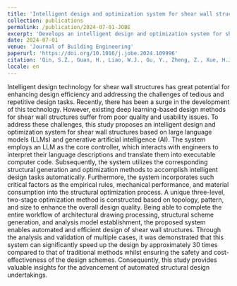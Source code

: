 ```yaml
---
title: 'Intelligent design and optimization system for shear wall structures based on large language models and generative artificial intelligence'
collection: publications
permalink: /publication/2024-07-01-JOBE
excerpt: 'Develops an intelligent design and optimization system for shear wall structures, increasing efficiency by about 30 times.'
date: 2024-07-01
venue: 'Journal of Building Engineering'
paperurl: 'https://doi.org/10.1016/j.jobe.2024.109996'
citation: 'Qin, S.Z., Guan, H., Liao, W.J., Gu, Y., Zheng, Z., Xue, H.J., Lu, X.Z., 2024. Intelligent design and optimization system for shear wall structures based on large language models and generative artificial intelligence. Journal of Building Engineering 95, 109996. https://doi.org/10.1016/j.jobe.2024.109996'
locale: en
---
```


Intelligent design technology for shear wall structures has great potential for enhancing design efficiency and addressing the challenges of tedious and repetitive design tasks. Recently, there has been a surge in the development of this technology. However, existing deep learning-based design methods for shear wall structures suffer from poor quality and usability issues. To address these challenges, this study proposes an intelligent design and optimization system for shear wall structures based on large language models (LLMs) and generative artificial intelligence (AI). The system employs an LLM as the core controller, which interacts with engineers to interpret their language descriptions and translate them into executable computer code. Subsequently, the system utilizes the corresponding structural generation and optimization methods to accomplish intelligent design tasks automatically. Furthermore, the system incorporates such critical factors as the empirical rules, mechanical performance, and material consumption into the structural optimization process. A unique three-level, two-stage optimization method is constructed based on topology, pattern, and size to enhance the overall design quality. Being able to complete the entire workflow of architectural drawing processing, structural scheme generation, and analysis model establishment, the proposed system enables automated and efficient design of shear wall structures. Through the analysis and validation of multiple cases, it was demonstrated that this system can significantly speed up the design by approximately 30 times compared to that of traditional methods whilst ensuring the safety and cost-effectiveness of the design schemes. Consequently, this study provides valuable insights for the advancement of automated structural design undertakings.